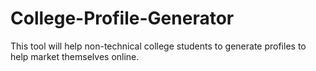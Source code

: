 College-Profile-Generator
=========================

This tool will help non-technical college students to generate profiles to help market themselves online.